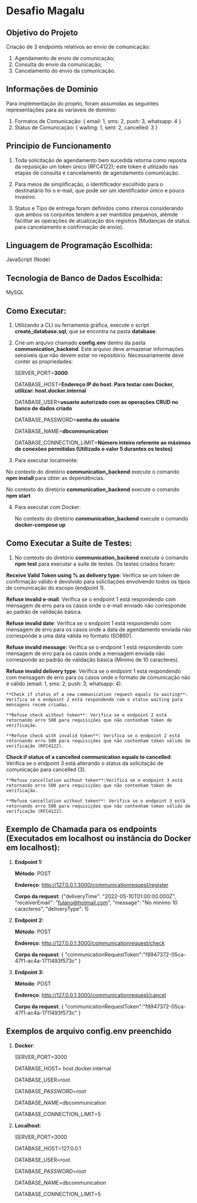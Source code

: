 # Desafio Magalu

## Objetivo do Projeto
Criação de 3 endpoints relativos ao envio de comunicação: 
1. Agendamento de envio de comunicação;
2. Consulta do envio da comunicação;
3. Cancelamento do envio da comunicação.

## Informações de Domínio 

Para implementação do projeto, foram assumidas as seguintes representações para as variáveis de domínio:

1. Formatos de Comunicação: { email: 1, sms: 2, push: 3, whatsapp: 4 }
2. Status de Comunicação: { waiting: 1, sent: 2, cancelled: 3 }


## Principio de Funcionamento

1. Toda solicitação de agendamento bem sucedida retorna como reposta da requisição um token único (RFC4122); este token é utilizado nas etapas de consulta e cancelamento de agendamento comunicação.

2. Para meios de simplificação, o identificador escolhido para o destinatário foi o e-mail, que pode ser um identificador único e pouco invasivo.

3. Status e Tipo de entrega foram definidos como inteiros considerando que ambos os conjuntos tendem a ser mantidos pequenos, alémde facilitar as operações de atualização dos registros (Mudanças de status para cancelamento e confirmação de envio).

## Linguagem de Programação Escolhida:
JavaScript (Node)

## Tecnologia de Banco de Dados Escolhida:
MySQL

## Como Executar:
1. Utilizando a CLI ou ferramenta gráfica, execute o script **create_database.sql**, que se encontra na pasta **database**.
2. Crie um arquivo chamado **config.env** dentro da pasta **communication_backend**. Este arquivo deve armazenar informações sensiveis que não devem estar no repositório. Necessariamente deve conter as propriedades:

   SERVER_PORT=**3000**
   
   DATABASE_HOST=**Endereço IP do host. Para testar com Docker, utilizar: host.docker.internal**
   
   DATABASE_USER=**usuario autorizado com as operações CRUD no banco de dados criado**
   
   DATABASE_PASSWORD=**senha do usuário**
   
   DATABASE_NAME=**dbcommunication**
   
   DATABASE_CONNECTION_LIMIT=**Número inteiro referente ao máximos de conexões permitidas (Utilizado o valor 5 durantes os testes)**
   
   
3. Para executar localmente:

  No contexto do diretório **communication_backend** execute o comando **npm install** para obter as dependências.
  
  No contexto do diretório **communication_backend** execute o comando **npm start**

4. Para executar com Docker:

   No contexto do diretório **communication_backend** execute o comando **docker-compose up**


## Como Executar a Suíte de Testes:
1.  No contexto do diretório **communication_backend** execute o comando **npm test** para executar a suíte de testes. Os testes criados foram:

   **Receive Valid Token using % as delivery type**: Verifica se um token de confirmação válido é devolvido para solicitações envolvendo todos os tipos de comunicação do escopo (endpoint 1).
   
   **Refuse invalid e-mail**: Verifica se o endpoint 1 está respondendo com mensagem de erro para os casos onde o e-mail enviado não corresponde ao padrão de validação básica.
   
   **Refuse invalid date**: Verifica se o endpoint 1 está respondendo com mensagem de erro para os casos onde a data de agendamento enviada não corresponde a uma data válida no formato ISO8601.
   
   **Refuse invalid message**: Verifica se o endpoint 1 está respondendo com mensagem de erro para os casos onde a mensagem enviada não corresponde ao padrão de validação básica (Mínimo de 10 caracteres).
    
   **Refuse invalid delivery type**: Verifica se o endpoint 1 está respondendo com mensagem de erro para os casos onde o formato de comunicação não é válido (email: 1, sms: 2, push: 3, whatsapp: 4).
   
    **Check if status of a new communication request equals to waiting**: Verifica se o endpoint 2 está respondendo com o status waiting para mensagens recem criadas.
    
    **Refuse check without token**: Verifica se o endpoint 2 está retornando erro 500 para requisições que não contenham token de verificação.
    
    **Refuse check with invalid token**: Verifica se o endpoint 2 está retornando erro 500 para requisições que não contenham token válido de verificação (RFC4122).
      
   **Check if status of a cancelled communication equals to cancelled**: Verifica se o endpoint 3 está alterando o status da solicitação de comunicação para cancelled (3).
    
    **Refuse cancellation without token**:Verifica se o endpoint 3 está retornando erro 500 para requisições que não contenham token de verificação.
    
    **Refuse cancellation without token**: Verifica se o endpoint 3 está retornando erro 500 para requisições que não contenham token válido de verificação (RFC4122).


## Exemplo de Chamada para os endpoints (Executados em localhost ou instância do Docker em localhost):

1. **Endpoint 1:**

   **Método**: POST
   
   **Endereço**: http://127.0.0.1:3000/communicationrequest/register
   
   **Corpo da request**: {"deliveryTime": "2022-05-10T01:00:00.000Z", "receiverEmail": "fulano@hotmail.com", "message": "No minimo 10 caracteres", "deliveryType": 1}


2. **Endpoint 2:**

   **Método**: POST
   
   **Endereço**: http://127.0.0.1:3000/communicationrequest/check
   
   **Corpo da request**: {
    "communicationRequestToken":"f8947372-05ca-47f1-ac4a-1711493f573c"
    }

3. **Endpoint 3:**

   **Método**: POST
   
   **Endereço**: http://127.0.0.1:3000/communicationrequest/cancel
   
   **Corpo da request**: {
    "communicationRequestToken":"f8947372-05ca-47f1-ac4a-1711493f573c"
    }

## Exemplos de arquivo config.env preenchido

1. **Docker**:

   SERVER_PORT=3000
   
   DATABASE_HOST= host.docker.internal

   DATABASE_USER=root
   
   DATABASE_PASSWORD=root
   
   DATABASE_NAME=dbcommunication

   DATABASE_CONNECTION_LIMIT=5
   
2. **Localhost**:
 
   SERVER_PORT=3000
   
   DATABASE_HOST=127.0.0.1

   DATABASE_USER=root
   
   DATABASE_PASSWORD=root
   
   DATABASE_NAME=dbcommunication

   DATABASE_CONNECTION_LIMIT=5
 
